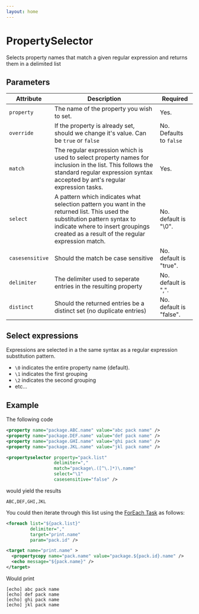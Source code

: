 ```yaml
---
layout: home
---
```

PropertySelector
================

Selects property names that match a given regular expression and returns them in a delimited list

Parameters
----------

| Attribute     | Description                                                                                                                                                                                                          | Required                |
|---------------|----------------------------------------------------------------------------------------------------------------------------------------------------------------------------------------------------------------------|-------------------------|
| `property`  | The name of the property you wish to set.                                                                                                                                                                            | Yes.                    |
| `override`  | If the property is already set, should we change it's value. Can be `true` or `false`                                                                                                                                | No. Defaults to `false` |
| `match`  | The regular expression which is used to select property names for inclusion in the list. This follows the standard regular expression syntax accepted by ant's regular expression tasks.                             | Yes.                    |
| `select`  | A pattern which indicates what selection pattern you want in the returned list. This used the substitution pattern syntax to indicate where to insert groupings created as a result of the regular expression match. | No. default is "\\0".   |
| `casesensitive`  | Should the match be case sensitive                                                                                                                                                                                   | No. default is "true".  |
| `delimiter`  | The delimiter used to seperate entries in the resulting property                                                                                                                                                     | No. default is ",".     |
| `distinct`  | Should the returned entries be a distinct set (no duplicate entries)                                                                                                                                                 | No. default is "false". |

Select expressions
------------------

Expressions are selected in a the same syntax as a regular expression substitution pattern.

-   `\0` indicates the entire property name (default).
-   `\1` indicates the first grouping
-   `\2` indicates the second grouping
-   etc...

Example
-------

The following code

```xml
<property name="package.ABC.name" value="abc pack name" />
<property name="package.DEF.name" value="def pack name" />
<property name="package.GHI.name" value="ghi pack name" />
<property name="package.JKL.name" value="jkl pack name" />

<propertyselector property="pack.list"
                  delimiter=","
                  match="package\.([^\.]*)\.name"
                  select="\1"
                  casesensitive="false" />
```     

would yield the results

```     
ABC,DEF,GHI,JKL
```        
        
You could then iterate through this list using the [ForEach Task](foreach.html) as follows:

```xml
<foreach list="${pack.list}"
         delimiter=","
         target="print.name"
         param="pack.id" />

<target name="print.name" >
  <propertycopy name="pack.name" value="package.${pack.id}.name" />
  <echo message="${pack.name}" />
</target>
```     

Would print

```     
[echo] abc pack name
[echo] def pack name
[echo] ghi pack name
[echo] jkl pack name
```
